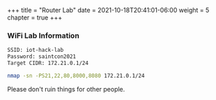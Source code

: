 +++
title = "Router Lab"
date = 2021-10-18T20:41:01-06:00
weight = 5
chapter = true
+++

### WiFi Lab Information

```txt
SSID: iot-hack-lab
Password: saintcon2021
Target CIDR: 172.21.0.1/24
```


```bash
nmap -sn -PS21,22,80,8000,8080 172.21.0.1/24
```

Please don't ruin things for other people.
